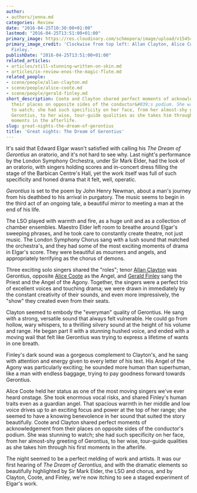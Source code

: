 ```yaml
---
author:
- authors/jenna.md
categories: Review
date: "2016-04-25T10:30:00+01:00"
lastmod: "2016-04-25T13:51:00+01:00"
primary_image: https://res.cloudinary.com/schmopera/image/upload/v1545409169/media/webhook-uploads/1461588377579/2016-04-25---CooteClaytonFinley.jpg.jpg
primary_image_credit: 'Clockwise from top left: Allan Clayton, Alice Coote, Gerald
  Finley.'
publishDate: "2016-04-25T13:51:00+01:00"
related_articles:
- articles/still-stunning-written-on-skin.md
- articles/in-review-enos-the-magic-flute.md
related_people:
- scene/people/allan-clayton.md
- scene/people/alice-coote.md
- scene/people/gerald-finley.md
short_description: Coote and Clayton shared perfect moments of acknowledgement from
  their places on opposite sides of the conductor&#039;s podium. She was stunning
  to watch; she had such specificity on her face, from her almost-shy greeting of
  Gerontius, to her wise, tour-guide qualities as she takes him through his first
  moments in the afterlife.
slug: great-nights-the-dream-of-gerontius
title: 'Great nights: The Dream of Gerontius'
---
```


It's said that Edward Elgar wasn't satisfied with calling his *The Dream of Gerontius* an oratorio, and it's not hard to see why. Last night's performance by the London Symphony Orchestra, under Sir Mark Elder, had the look of an oratorio, with singers holding scores and in-concert dress filling the stage of the Barbican Centre's Hall, yet the work itself was full of such specificity and honed drama that it felt, well, operatic.

*Gerontius* is set to the poem by John Henry Newman, about a man's journey from his deathbed to his arrival in purgatory. The music seems to begin in the third act of an ongoing tale, a beautiful mirror to meeting a man at the end of his life. 

The LSO played with warmth and fire, as a huge unit and as a collection of chamber ensembles. Maestro Elder left room to breathe around Elgar's sweeping phrases, and he took care to constantly create theatre, not just music. The London Symphony Chorus sang with a lush sound that matched the orchestra's, and they had some of the most exciting moments of drama in Elgar's score. They were beautiful as mourners and angels, and appropriately terrifying as the chorus of demons. 

Three exciting solo singers shared the "roles"; tenor [Allan Clayton](/scene/people/allan-clayton/) was Gerontius, opposite [Alice Coote](/talking-with-singers-alice-coote/) as the Angel, and [Gerald Finley](/scene/people/gerald-finley/) sang the Priest and the Angel of the Agony. Together, the singers were a perfect trio of excellent voices and touching drama; we were drawn in immediately by the constant creativity of their sounds, and even more impressively, the "show" they created even from their seats.

Clayton seemed to embody the "everyman" quality of Gerontius. He sang with a strong, versatile sound that always felt vulnerable. He could go from hollow, wary whispers, to a thrilling silvery sound at the height of his volume and range. He began part II with a stunning hushed voice, and ended with a moving wail that felt like Gerontius was trying to express a lifetime of wants in one breath.

Finley's dark sound was a gorgeous complement to Clayton's, and he sang with attention and energy given to every letter of his text. His Angel of the Agony was particularly exciting; he sounded more human than superhuman, like a man with endless baggage, trying to pay goodness forward towards Gerontius. 

Alice Coote held her status as one of the most moving singers we've ever heard onstage. She took enormous vocal risks, and shared Finley's human traits even as a guardian angel. That spacious warmth in her middle and low voice drives up to an exciting focus and power at the top of her range; she seemed to have a knowing benevolence in her sound that suited the story beautifully. Coote and Clayton shared perfect moments of acknowledgement from their places on opposite sides of the conductor's podium. She was stunning to watch; she had such specificity on her face, from her almost-shy greeting of Gerontius, to her wise, tour-guide qualities as she takes him through his first moments in the afterlife.

The night seemed to be a perfect melding of work and artists. It was our first hearing of *The Dream of Gerontius*, and with the dramatic elements so beautifully highlighted by Sir Mark Elder, the LSO and chorus, and by Clayton, Coote, and Finley, we're now itching to see a staged experiment of Elgar's work.
